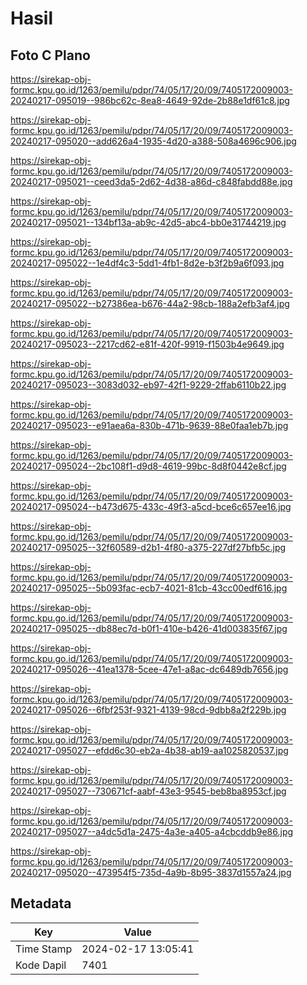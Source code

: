 # Hasil

## Foto C Plano

https://sirekap-obj-formc.kpu.go.id/1263/pemilu/pdpr/74/05/17/20/09/7405172009003-20240217-095019--986bc62c-8ea8-4649-92de-2b88e1df61c8.jpg

https://sirekap-obj-formc.kpu.go.id/1263/pemilu/pdpr/74/05/17/20/09/7405172009003-20240217-095020--add626a4-1935-4d20-a388-508a4696c906.jpg

https://sirekap-obj-formc.kpu.go.id/1263/pemilu/pdpr/74/05/17/20/09/7405172009003-20240217-095021--ceed3da5-2d62-4d38-a86d-c848fabdd88e.jpg

https://sirekap-obj-formc.kpu.go.id/1263/pemilu/pdpr/74/05/17/20/09/7405172009003-20240217-095021--134bf13a-ab9c-42d5-abc4-bb0e31744219.jpg

https://sirekap-obj-formc.kpu.go.id/1263/pemilu/pdpr/74/05/17/20/09/7405172009003-20240217-095022--1e4df4c3-5dd1-4fb1-8d2e-b3f2b9a6f093.jpg

https://sirekap-obj-formc.kpu.go.id/1263/pemilu/pdpr/74/05/17/20/09/7405172009003-20240217-095022--b27386ea-b676-44a2-98cb-188a2efb3af4.jpg

https://sirekap-obj-formc.kpu.go.id/1263/pemilu/pdpr/74/05/17/20/09/7405172009003-20240217-095023--2217cd62-e81f-420f-9919-f1503b4e9649.jpg

https://sirekap-obj-formc.kpu.go.id/1263/pemilu/pdpr/74/05/17/20/09/7405172009003-20240217-095023--3083d032-eb97-42f1-9229-2ffab6110b22.jpg

https://sirekap-obj-formc.kpu.go.id/1263/pemilu/pdpr/74/05/17/20/09/7405172009003-20240217-095023--e91aea6a-830b-471b-9639-88e0faa1eb7b.jpg

https://sirekap-obj-formc.kpu.go.id/1263/pemilu/pdpr/74/05/17/20/09/7405172009003-20240217-095024--2bc108f1-d9d8-4619-99bc-8d8f0442e8cf.jpg

https://sirekap-obj-formc.kpu.go.id/1263/pemilu/pdpr/74/05/17/20/09/7405172009003-20240217-095024--b473d675-433c-49f3-a5cd-bce6c657ee16.jpg

https://sirekap-obj-formc.kpu.go.id/1263/pemilu/pdpr/74/05/17/20/09/7405172009003-20240217-095025--32f60589-d2b1-4f80-a375-227df27bfb5c.jpg

https://sirekap-obj-formc.kpu.go.id/1263/pemilu/pdpr/74/05/17/20/09/7405172009003-20240217-095025--5b093fac-ecb7-4021-81cb-43cc00edf616.jpg

https://sirekap-obj-formc.kpu.go.id/1263/pemilu/pdpr/74/05/17/20/09/7405172009003-20240217-095025--db88ec7d-b0f1-410e-b426-41d003835f67.jpg

https://sirekap-obj-formc.kpu.go.id/1263/pemilu/pdpr/74/05/17/20/09/7405172009003-20240217-095026--41ea1378-5cee-47e1-a8ac-dc6489db7656.jpg

https://sirekap-obj-formc.kpu.go.id/1263/pemilu/pdpr/74/05/17/20/09/7405172009003-20240217-095026--6fbf253f-9321-4139-98cd-9dbb8a2f229b.jpg

https://sirekap-obj-formc.kpu.go.id/1263/pemilu/pdpr/74/05/17/20/09/7405172009003-20240217-095027--efdd6c30-eb2a-4b38-ab19-aa1025820537.jpg

https://sirekap-obj-formc.kpu.go.id/1263/pemilu/pdpr/74/05/17/20/09/7405172009003-20240217-095027--730671cf-aabf-43e3-9545-beb8ba8953cf.jpg

https://sirekap-obj-formc.kpu.go.id/1263/pemilu/pdpr/74/05/17/20/09/7405172009003-20240217-095027--a4dc5d1a-2475-4a3e-a405-a4cbcddb9e86.jpg

https://sirekap-obj-formc.kpu.go.id/1263/pemilu/pdpr/74/05/17/20/09/7405172009003-20240217-095020--473954f5-735d-4a9b-8b95-3837d1557a24.jpg


## Metadata

| Key        | Value               |
| ---------- | ------------------- |
| Time Stamp | 2024-02-17 13:05:41 |
| Kode Dapil | 7401                |



